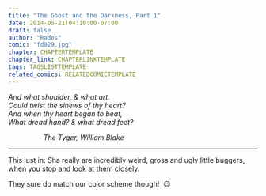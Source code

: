```yaml
---
title: "The Ghost and the Darkness, Part 1"
date: 2014-05-21T04:10:00-07:00
draft: false
author: "Rades"
comic: "fd029.jpg"
chapter: CHAPTERTEMPLATE
chapter_link: CHAPTERLINKTEMPLATE
tags: TAGSLISTTEMPLATE
related_comics: RELATEDCOMICTEMPLATE
---
```


*And what shoulder, &amp; what art.<br>
Could twist the sinews of thy heart?<br>
And when thy heart began to beat,<br>
What dread hand? &amp; what dread feet?*

<p style="text-align: left; padding-left: 60px;">– <i>The Tyger, William Blake</i></p>

<hr>

This just in: Sha really are incredibly weird, gross and ugly little buggers, when you stop and look at them closely.


They sure do match our color scheme though! &nbsp;😉


